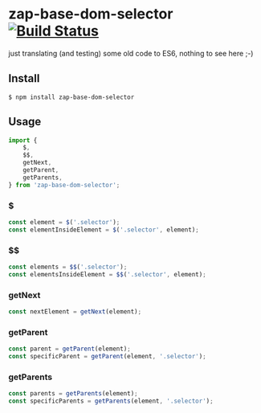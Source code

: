 # zap-base-dom-selector [![Build Status](https://travis-ci.org/zaplab/base-dom-selector.svg?branch=master)](https://travis-ci.org/zaplab/base-dom-selector)

just translating (and testing) some old code to ES6,
nothing to see here ;-)

## Install
```
$ npm install zap-base-dom-selector
```

## Usage
```js
import {
    $,
    $$,
    getNext,
    getParent,
    getParents,
} from 'zap-base-dom-selector';
```

### $
```js
const element = $('.selector');
const elementInsideElement = $('.selector', element);
```

### $$
```js
const elements = $$('.selector');
const elementsInsideElement = $$('.selector', element);
```

### getNext
```js
const nextElement = getNext(element);
```

### getParent
```js
const parent = getParent(element);
const specificParent = getParent(element, '.selector');
```

### getParents
```js
const parents = getParents(element);
const specificParents = getParents(element, '.selector');
```
